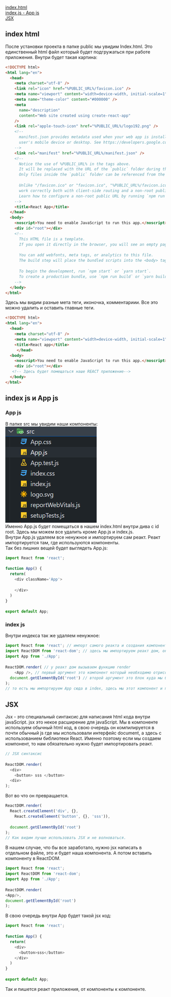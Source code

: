 [index.html](#indexhtml)<br>
[index.js - App js](#indexjs)<br>
[JSX](#jsx)<br>




## <a name='indexhtml'> index html </a>
После установки проекта в папке public мы увидим Index.html. Это единственный html файл который будет подгружаться при работе приложения.
Внутри будет такая картина:
```html
<!DOCTYPE html>
<html lang="en">
  <head>
    <meta charset="utf-8" />
    <link rel="icon" href="%PUBLIC_URL%/favicon.ico" />
    <meta name="viewport" content="width=device-width, initial-scale=1" />
    <meta name="theme-color" content="#000000" />
    <meta
      name="description"
      content="Web site created using create-react-app"
    />
    <link rel="apple-touch-icon" href="%PUBLIC_URL%/logo192.png" />
    <!--
      manifest.json provides metadata used when your web app is installed on a
      user's mobile device or desktop. See https://developers.google.com/web/fundamentals/web-app-manifest/
    -->
    <link rel="manifest" href="%PUBLIC_URL%/manifest.json" />
    <!--
      Notice the use of %PUBLIC_URL% in the tags above.
      It will be replaced with the URL of the `public` folder during the build.
      Only files inside the `public` folder can be referenced from the HTML.

      Unlike "/favicon.ico" or "favicon.ico", "%PUBLIC_URL%/favicon.ico" will
      work correctly both with client-side routing and a non-root public URL.
      Learn how to configure a non-root public URL by running `npm run build`.
    -->
    <title>React App</title>
  </head>
  <body>
    <noscript>You need to enable JavaScript to run this app.</noscript>
    <div id="root"></div>
    <!--
      This HTML file is a template.
      If you open it directly in the browser, you will see an empty page.

      You can add webfonts, meta tags, or analytics to this file.
      The build step will place the bundled scripts into the <body> tag.

      To begin the development, run `npm start` or `yarn start`.
      To create a production bundle, use `npm run build` or `yarn build`.
    -->
  </body>
</html>
```
Здесь мы видим разные мета теги, иконочка, комментариии. Все это можно удалить и оставить главные теги.
```html
<!DOCTYPE html>
<html lang="en">
  <head>
    <meta charset="utf-8" />
    <meta name="viewport" content="width=device-width, initial-scale=1" />
    <title>React app</title>
     </head>
  <body>
    <noscript>You need to enable JavaScript to run this app.</noscript>
    <div id="root"></div>
   <!-- Здесь будет помещаться наше REACT приложение-->
  </body>
</html>
```
## <a name="indexjs"> index js и App js </a>
### App js
В папке src мы увидим наши компоненты:<br>
![src](https://github.com/Aquariids/Js-Ts-React-etc../blob/main/React/img/src.png)<br>
Именно App.js будет помещаться в нашем index.html внутри дива с id root.
Здесь мы можем все удалить кроме App.js и index.js.<br>
Внутри App.js удаляем все ненужное и импортируем сам реакт. Реакт импортируется там, где используются компоненты.<br>
Так без лишних вещей будет выглядеть App.js:<br>
```javaScript
import React from 'react';

function App() {
  return(
    <div className='App'>

    </div>
  )
}

export default App;
```
### index js
Внутри индекса так же удаляем ненужное:<br>
```javaScript
import React from 'react'; // импорт самого реакта и создания компоненты
import ReactDOM from 'react-dom'; // здесь мы импортируем реакт дом, он посзволяет вмонтировать наш компонент в приложение
import App from './App';

ReactDOM.render( // у реакт дом вызываем функцию render
    <App />, // первый аргумент это компонент который необходимо отрисовать
  document.getElementById('root') // второй аргумент это блок куда мы будет помещать или вмонтировать этот компонент.
);
// то есть мы импортируем App сюда в index, здесь мы этот компонент и помещаем в наш index.html с помощью ReactDOM.render.
```

## <a name="jsx"> JSX </a>
Jsx - это специальный синтаксис для написания html кода внутри javaScript. jsx это некое расширение для javaScript.
Мы в компоненте используем обычный html код, в свою очередь он компилируется в почти обычный js где мы использовали интерфейс document, а здесь с использованием библиотеки React. Именно поэтому если мы создаем компонент, то нам обязательно нужно будет импортировать реакт.
```javaScript
// JSX синтаксис

ReactDOM.render(
  <div> 
    <button> sss </button>
  <div>
);
```
Вот во что он превращается.
```javaScript
ReactDOM.render(
  React.createElement('div', {},
    React.createElement('button', {}, 'sss')),

  document.getElementById('root')
);
// Как видим лучше использовать JSX и не волноваться.
```
В нашем случае, что бы все заработало, нужно jsx написать в отдельном файле, это и будет наша компонента. А потом вставить компоненту в ReactDOM.
```javaScript
import React from 'react';
import ReactDOM from 'react-dom';
import App from './App';

ReactDOM.render(
<App/>,
document.getElementById('root')
);
```
В свою очередь внутри App будет такой jsx код:
```javaScript
import React from 'react';

function App() {
  return(
    <div>
      <button>sss</button>
    </div>
  )
}

export default App;
```
Так и пишется реакт приложения, от компоненты к компоненте.
